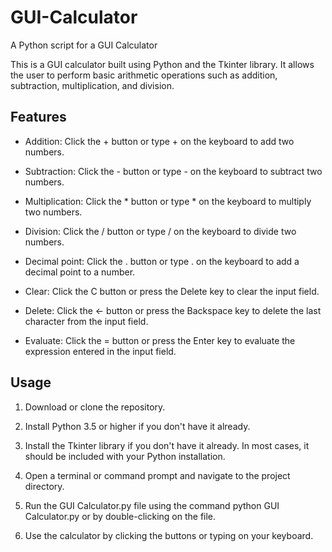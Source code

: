 # GUI-Calculator
A Python script for a GUI Calculator

This is a GUI calculator built using Python and the Tkinter library. It allows the user to perform basic arithmetic operations such as addition, subtraction, multiplication, and division.

## Features

* Addition: Click the + button or type + on the keyboard to add two numbers.

* Subtraction: Click the - button or type - on the keyboard to subtract two numbers.

* Multiplication: Click the * button or type * on the keyboard to multiply two numbers.

* Division: Click the / button or type / on the keyboard to divide two numbers.

* Decimal point: Click the . button or type . on the keyboard to add a decimal point to a number.

* Clear: Click the C button or press the Delete key to clear the input field.

* Delete: Click the ← button or press the Backspace key to delete the last character from the input field.

* Evaluate: Click the = button or press the Enter key to evaluate the expression entered in the input field.

## Usage

1. Download or clone the repository.

2. Install Python 3.5 or higher if you don't have it already.

3. Install the Tkinter library if you don't have it already. In most cases, it should be included with your Python installation.

4. Open a terminal or command prompt and navigate to the project directory.

5. Run the GUI Calculator.py file using the command python GUI Calculator.py or by double-clicking on the file.

6. Use the calculator by clicking the buttons or typing on your keyboard.

